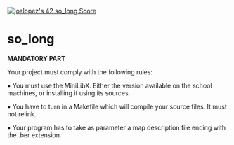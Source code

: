 <a href="https://github.com/JaeSeoKim/badge42"><img src="https://badge42.vercel.app/api/v2/cl4qxms4g001609l49j835g66/project/2768861" alt="joslopez's 42 so_long Score" /></a>
# so_long

<b>MANDATORY PART</b>
<p>Your project must comply with the following rules:</p>
<p>• You must use the MiniLibX. Either the version available on the school machines,
or installing it using its sources.</p>
<p>• You have to turn in a Makefile which will compile your source files. It must not
relink.</p>
<p>• Your program has to take as parameter a map description file ending with the .ber
extension.</p>
